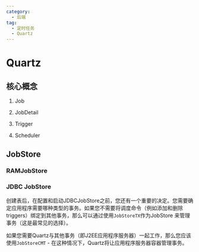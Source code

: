 ```yaml
---
category: 
  - 后端
tag:
  - 定时任务
  - Quartz
---
```

# Quartz


## 核心概念

1. Job

2. JobDetail

3. Trigger

4. Scheduler


## JobStore

### RAMJobStore

### JDBC JobStore

创建表后，在配置和启动JDBCJobStore之前，您还有一个重要的决定。您需要确定应用程序需要哪种类型的事务。如果您不需要将调度命令（例如添加和删除triggers）绑定到其他事务，那么可以通过使用`JobStoreTX`作为JobStore 来管理事务（这是最常见的选择）。

如果您需要Quartz与其他事务（即J2EE应用程序服务器）一起工作，那么您应该使用`JobStoreCMT` - 在这种情况下，Quartz将让应用程序服务器容器管理事务。